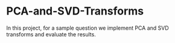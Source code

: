 # PCA-and-SVD-Transforms
In this project, for a sample question we implement PCA and SVD transforms and evaluate the results.  
